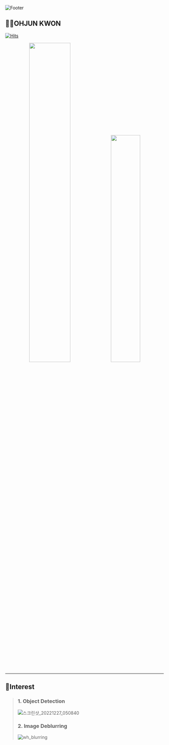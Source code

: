 ![Footer](https://capsule-render.vercel.app/api?type=waving&color=timeGradient&height=100&card_width=100000&section=footer&fontSize=50&text=⚡⚡⚡⚡⚡⚡⚡⚡)  

## 🧍‍♂️**OHJUN KWON**  
[![Hits](https://hits.seeyoufarm.com/api/count/incr/badge.svg?url=https%3A%2F%2Fgithub.com%2Fohjunee%2Fhit-counter&count_bg=%23776E6E&title_bg=%23000000&icon=github.svg&icon_color=%23FFFFFF&title=Github&edge_flat=false)](https://github.com/ohjunee)

<p align="center">
<img width="51%"  src="https://github-readme-stats.vercel.app/api?username=ohjunee&count_private=true&show_icons=true&include_all_commits=false&hide_border=true&hide_title=true&theme=transparent&layout=compact" />
<img width="43%"  src="https://github-readme-stats.vercel.app/api/top-langs/?username=ohjunee&hide_title=true&layout=compact&theme=transparent&hide_border=true" />  
</p>

***   
 
 ## 🔭Interest

> ### 1. Object Detection  
> ![스크린샷_20221227_050840](https://user-images.githubusercontent.com/49416429/209580526-5afb4039-6e05-41f3-866d-5eda19b421ba.png)
>   
> ### 2. Image Deblurring  
> ![wh_blurring](https://user-images.githubusercontent.com/49416429/209651222-11363520-277c-41aa-b478-824acc766506.png)


<!--

**ohjunee/ohjunee** is a ✨ _special_ ✨ repository because its `README.md` (this file) appears on your GitHub profile.

Here are some ideas to get you started:

- 🔭 I’m currently working on ...
- 🌱 I’m currently learning ...
- 👯 I’m looking to collaborate on ...
- 🤔 I’m looking for help with ...
- 💬 Ask me about ...
- 📫 How to reach me: ...
- 😄 Pronouns: ...
- ⚡ Fun fact: ...
-->
